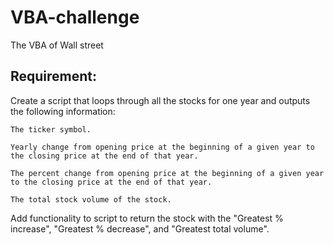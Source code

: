 # VBA-challenge
The VBA of Wall street

## Requirement:

Create a script that loops through all the stocks for one year and outputs the following information:

    The ticker symbol.
  
    Yearly change from opening price at the beginning of a given year to the closing price at the end of that year.
  
    The percent change from opening price at the beginning of a given year to the closing price at the end of that year.
  
    The total stock volume of the stock.
  
   Add functionality to script to return the stock with the "Greatest % increase", "Greatest % decrease", and "Greatest total volume". 
  
